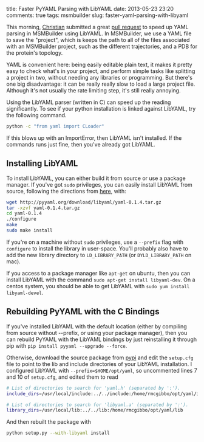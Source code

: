 title: Faster PyYAML Parsing with LibYAML
date: 2013-05-23 23:20
comments: true
tags: msmbuilder
slug: faster-yaml-parsing-with-libyaml


This morning, [Christian](https://github.com/schwancr) submitted a great
[pull request](https://github.com/SimTk/msmbuilder/pull/199) to speed up YAML
parsing in MSMBuilder using LibYAML. In MSMBuilder,
we use a YAML file to save the "project", which is keeps the path to all of
the files associated with an MSMBuilder project, such as the different
trajectories, and a PDB for the protein's topology.

YAML is convenient here: being easily editable plain text, it makes it pretty
easy to check what's in your project, and perform simple tasks like splitting
a project in two, without needing any libraries or programming. But there's
one big disadvantage: it can be really really slow to load a large project
file. Although it's not usually the rate limiting step, it's still really
annoying.

Using the LibYAML parser (written in C) can speed up the reading significantly.
To see if your python installation is linked against LibYAML, try the following
command.

``` bash
python -c "from yaml import CLoader"
```

If this blows up with an ImportError, then LibYAML isn't installed. If the
commands runs just fine, then you've already got LibYAML.

## Installing LibYAML

To install LibYAML, you can either build it from source or use a package manager.
If you've got `sudo` privileges, you can easily install LibYAML from source,
following the directions from [here](http://pyyaml.org/wiki/LibYAML), with:

``` bash
wget http://pyyaml.org/download/libyaml/yaml-0.1.4.tar.gz
tar -xzvf yaml-0.1.4.tar.gz
cd yaml-0.1.4
./configure
make
sudo make install
```

If you're on a machine without `sudo` privileges, use a `--prefix` flag with
`configure` to install the library in user-space. You'll probably also have to
add the new library directory to `LD_LIBRARY_PATH` (or `DYLD_LIBRARY_PATH` on mac).

If you access to a package manager like `apt-get` on ubuntu, then you can
install LibYAML with the command `sudo apt-get install libyaml-dev`. On a centos
system, you should be able to get LibYAML with `sudo yum install libyaml-devel`.

## Rebuilding PyYAML with the C Bindings

If you've installed LibYAML with the default location (either by compiling from
source without --prefix, or using your package manager), then you can rebuild PyYAML
with the LibYAML bindings by just reinstalling it through pip with `pip install pyyaml --upgrade --force`.

Otherwise, download the source package from [pypi](https://pypi.python.org/pypi/PyYAML)
and edit the `setup.cfg` file to point to the lib and include directories of your
LibYAML installation. I configured LibYAML with `--prefix=$HOME/opt/yaml`, so
uncommented lines 7 and 10 of `setup.cfg`, and edited them to read

``` bash
# List of directories to search for 'yaml.h' (separated by ':').
include_dirs=/usr/local/include:../../include:/home/rmcgibbo/opt/yaml/include

# List of directories to search for 'libyaml.a' (separated by ':').
library_dirs=/usr/local/lib:../../lib:/home/rmcgibbo/opt/yaml/lib
```

And then rebuilt the package with

``` bash
python setup.py --with-libyaml install
```
